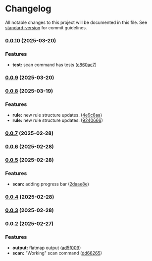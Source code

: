 # Changelog

All notable changes to this project will be documented in this file. See [standard-version](https://github.com/conventional-changelog/standard-version) for commit guidelines.

### [0.0.10](https://github.com/CayceCodes/cayce-cli/compare/v0.0.8...v0.0.10) (2025-03-20)


### Features

* **test:** scan command has tests ([c860ac7](https://github.com/CayceCodes/cayce-cli/commit/c860ac7b3fcfd53459e5946b26c5951c2c2f5fda))

### [0.0.9](https://github.com/CayceCodes/cayce-cli/compare/v0.0.8...v0.0.9) (2025-03-20)

### [0.0.8](https://github.com/CayceCodes/cayce-cli/compare/v0.0.7...v0.0.8) (2025-03-19)


### Features

* **rule:** new rule structure updates. ([4e9c8aa](https://github.com/CayceCodes/cayce-cli/commit/4e9c8aa37ab051d95ab5ebc5df2d8dde9a854510))
* **rule:** new rule structure updates. ([9240666](https://github.com/CayceCodes/cayce-cli/commit/9240666f16f8f26fe054ba9a6105ffa2276d198b))

### [0.0.7](https://github.com/CayceCodes/cayce-cli/compare/v0.0.6...v0.0.7) (2025-02-28)

### [0.0.6](https://github.com/CayceCodes/cayce-cli/compare/v0.0.5...v0.0.6) (2025-02-28)

### [0.0.5](https://github.com/CayceCodes/cayce-cli/compare/v0.0.4...v0.0.5) (2025-02-28)


### Features

* **scan:** adding progress bar ([2daae8e](https://github.com/CayceCodes/cayce-cli/commit/2daae8e715f00f051369e91cee3aa32b75d4c807))

### [0.0.4](https://github.com/CayceCodes/cayce-cli/compare/v0.0.3...v0.0.4) (2025-02-28)

### [0.0.3](https://github.com/CayceCodes/cayce-cli/compare/v0.0.2...v0.0.3) (2025-02-28)

### 0.0.2 (2025-02-27)


### Features

* **output:** flatmap output ([ad5f009](https://github.com/CayceCodes/cayce-cli/commit/ad5f009f3a8784db364ea0af46d9751d9a945810))
* **scan:** "Working" scan command ([dd66265](https://github.com/CayceCodes/cayce-cli/commit/dd66265577e433f6f3a15701f8047a5c409bf3b3))
